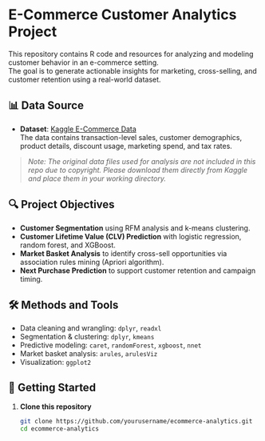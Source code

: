# E-Commerce Customer Analytics Project

This repository contains R code and resources for analyzing and modeling customer behavior in an e-commerce setting.  
The goal is to generate actionable insights for marketing, cross-selling, and customer retention using a real-world dataset.

## 📊 Data Source

- **Dataset**: [Kaggle E-Commerce Data]([https://www.kaggle.com/datasets/rishikumarrajvansh/marketing-insights-for-e-commerce-company/data])  
  The data contains transaction-level sales, customer demographics, product details, discount usage, marketing spend, and tax rates.

> *Note: The original data files used for analysis are not included in this repo due to copyright. Please download them directly from Kaggle and place them in your working directory.*

## 🔍 Project Objectives

- **Customer Segmentation** using RFM analysis and k-means clustering.
- **Customer Lifetime Value (CLV) Prediction** with logistic regression, random forest, and XGBoost.
- **Market Basket Analysis** to identify cross-sell opportunities via association rules mining (Apriori algorithm).
- **Next Purchase Prediction** to support customer retention and campaign timing.

## 🛠️ Methods and Tools

- Data cleaning and wrangling: `dplyr`, `readxl`
- Segmentation & clustering: `dplyr`, `kmeans`
- Predictive modeling: `caret`, `randomForest`, `xgboost`, `nnet`
- Market basket analysis: `arules`, `arulesViz`
- Visualization: `ggplot2`

## 🚀 Getting Started

1. **Clone this repository**
   ```bash
   git clone https://github.com/yourusername/ecommerce-analytics.git
   cd ecommerce-analytics
